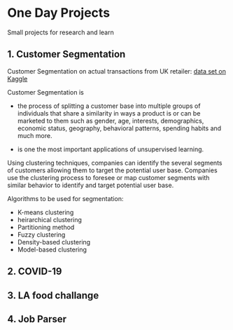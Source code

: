 # One Day Projects
Small projects for research and learn

## 1. Customer Segmentation
Customer Segmentation on actual transactions from UK retailer: [data set on Kaggle](https://www.kaggle.com/carrie1/ecommerce-data)

Customer Segmentation is 
- the process of splitting a customer base into multiple groups of individuals that share a similarity in ways a product is or can be marketed to them such as gender, age, interests, demographics, economic status, geography, behavioral patterns, spending habits and much more.

- is one the most important applications of unsupervised learning. 


Using clustering techniques, companies can identify the several segments of customers allowing them to target the potential user base. Companies use the clustering process to foresee or map customer segments with similar behavior to identify and target potential user base.


Algorithms to be used for segmentation:
* K-means clustering 
* heirarchical clustering
* Partitioning method
* Fuzzy clustering
* Density-based clustering
* Model-based clustering

## 2. COVID-19
## 3. LA food challange 
## 4. Job Parser
